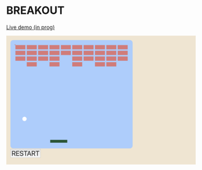 # BREAKOUT

<a href="https://vxxce.github.io/breakout">Live demo (in prog)</a>
<p></p>
 <img src="https://github.com/vxxce/breakout/blob/master/screenshot.png?raw=true" alt="screenshot of breakout project" width="700px"></img>
